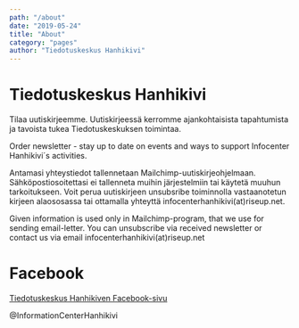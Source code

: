 ```yaml
---
path: "/about"
date: "2019-05-24"
title: "About"
category: "pages"
author: "Tiedotuskeskus Hanhikivi"
---
```


# Tiedotuskeskus Hanhikivi

Tilaa uutiskirjeemme. Uutiskirjeessä kerromme ajankohtaisista tapahtumista ja tavoista tukea Tiedotuskeskuksen toimintaa. 

Order newsletter - stay up to date on events and ways to support Infocenter Hanhikivi´s activities. 


<subscribe-component></subscribe-component>

Antamasi yhteystiedot tallennetaan  Mailchimp-uutiskirjeohjelmaan. Sähköpostiosoitettasi ei tallenneta muihin järjestelmiin tai käytetä muuhun tarkoitukseen. Voit perua uutiskirjeen unsubsribe toiminnolla vastaanotetun kirjeen alaososassa tai ottamalla yhteyttä infocenterhanhikivi(at)riseup.net. 

Given information is used only in Mailchimp-program, that we use for sending email-letter. You can unsubscribe via received newsletter or contact us via email infocenterhanhikivi(at)riseup.net


# Facebook

 [Tiedotuskeskus Hanhikiven Facebook-sivu](https://www.facebook.com/InformationCenterHanhikivi/)


@InformationCenterHanhikivi

